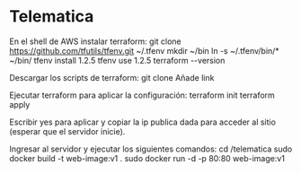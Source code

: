 # Telematica

En el shell de AWS instalar terraform:
git clone https://github.com/tfutils/tfenv.git ~/.tfenv
mkdir ~/bin
ln -s ~/.tfenv/bin/* ~/bin/
tfenv install 1.2.5
tfenv use 1.2.5
terraform --version

Descargar los scripts de terraform:
git clone Añade link

Ejecutar terraform para aplicar la configuración:
terraform init
terraform apply

Escribir yes para aplicar y copiar la ip publica dada para acceder al sitio (esperar que el servidor inicie).

Ingresar al servidor y ejecutar los siguientes comandos:
cd /telematica
sudo docker build -t web-image:v1 .
sudo docker run -d -p 80:80 web-image:v1
